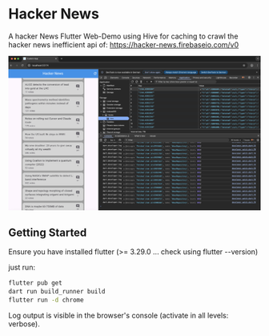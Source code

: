 # Hacker News

A hacker News Flutter Web-Demo using Hive for caching to crawl the hacker news inefficient api of: https://hacker-news.firebaseio.com/v0

![](docs/example.png)

## Getting Started

Ensure you have installed flutter (>= 3.29.0 ... check using flutter --version)


just run:
```bash
flutter pub get
dart run build_runner build 
flutter run -d chrome
```

Log output is visible in the browser's console (activate in all levels: verbose).



